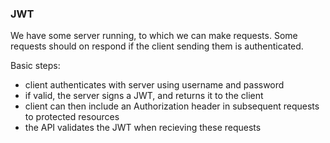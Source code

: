 ### JWT
We have some server running, to which we can make requests. Some requests should on respond if the client sending them is authenticated.

Basic steps:
 - client authenticates with server using username and password
 - if valid, the server signs a JWT, and returns it to the client
 - client can then include an Authorization header in subsequent requests to protected resources
 - the API validates the JWT when recieving these requests